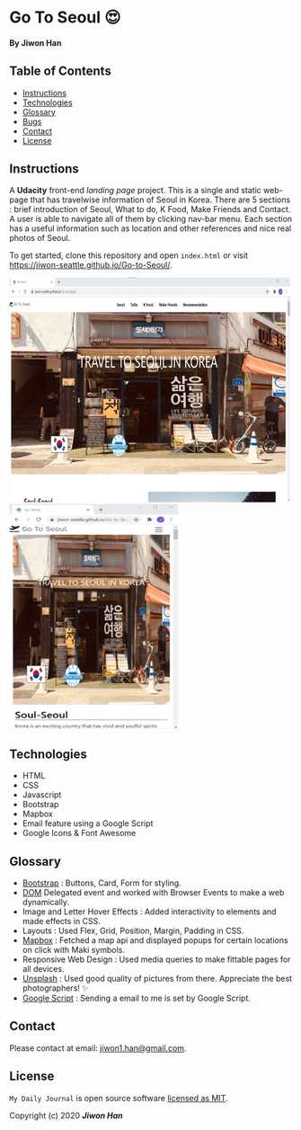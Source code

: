 # Go To Seoul :heart_eyes:

#### By **Jiwon Han**

## Table of Contents

* [Instructions](#instructions)
* [Technologies](#Technologies)
* [Glossary](#Glossary)
* [Bugs](#Bugs)
* [Contact](#Contact)
* [License](#License)

## Instructions

A <strong>Udacity</strong> front-end <em> landing page</em> project. This is a single and static web-page that has travelwise information of Seoul in Korea. There are 5 sections : brief introduction of Seoul, What to do, K Food, Make Friends and Contact. A user is able to navigate all of them by clicking nav-bar menu. Each section has a useful information such as location and other references and nice real photos of Seoul.        

To get started, clone this repository and open `index.html` or visit https://jiwon-seattle.github.io/Go-to-Seoul/.

<img src="img/main.png" width="500px" height="400px" /> <img src="img/main_mobile.png" width="300px" height="400px" />

## Technologies

- HTML
- CSS
- Javascript
- Bootstrap
- Mapbox
- Email feature using a Google Script
- Google Icons & Font Awesome

## Glossary 
- [Bootstrap](https://getbootstrap.com/) : Buttons, Card, Form for styling.
- [DOM](https://developer.mozilla.org/en-US/docs/Web/API/Document) Delegated event and worked with Browser Events to make a web dynamically.   
- Image and Letter Hover Effects : Added interactivity to elements and made effects in CSS.
- Layouts : Used Flex, Grid, Position, Margin, Padding in CSS.
- [Mapbox](https://www.mapbox.com/) : Fetched a map api and displayed popups for certain locations on click with Maki symbols. 
- Responsive Web Design : Used media queries to make fittable pages for all devices.
- [Unsplash](https://unsplash.com/) : Used good quality of pictures from there. Appreciate the best photographers! :sparkles:
- [Google Script](https://github.com/dwyl/learn-to-send-email-via-google-script-html-no-server) : Sending a email to me is set by Google Script.

 ## Contact
 Please contact at email: jiwon1.han@gmail.com.

 ## License

 `My Daily Journal` is open source software [licensed as MIT][license].

 Copyright (c) 2020 **_Jiwon Han_**

 [license]: https://github.com/jiwon-seattle/Go-to-Seoul/blob/master/LICENSE.md
